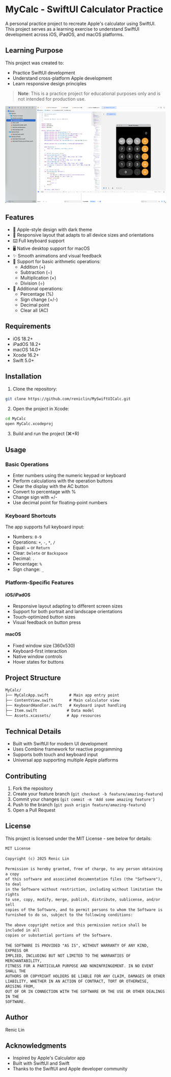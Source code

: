 # MyCalc - SwiftUI Calculator Practice

A personal practice project to recreate Apple's calculator using SwiftUI. This project serves as a learning exercise to understand SwiftUI development across iOS, iPadOS, and macOS platforms.

## Learning Purpose

This project was created to:
- Practice SwiftUI development
- Understand cross-platform Apple development
- Learn responsive design principles

> **Note**: This is a practice project for educational purposes only and is not intended for production use.

![MyCalc Screenshot](screenshot.png)

## Features

- 🎨 Apple-style design with dark theme
- 📱 Responsive layout that adapts to all device sizes and orientations
- ⌨️ Full keyboard support
- 🖥️ Native desktop support for macOS
- ✨ Smooth animations and visual feedback
- 🔢 Support for basic arithmetic operations:
  - Addition (+)
  - Subtraction (−)
  - Multiplication (×)
  - Division (÷)
- 🔄 Additional operations:
  - Percentage (%)
  - Sign change (+/-)
  - Decimal point
  - Clear all (AC)

## Requirements

- iOS 18.2+
- iPadOS 18.2+
- macOS 14.0+
- Xcode 16.2+
- Swift 5.0+

## Installation

1. Clone the repository:
```bash
git clone https://github.com/reniclin/MySwiftUICalc.git
```

2. Open the project in Xcode:
```bash
cd MyCalc
open MyCalc.xcodeproj
```

3. Build and run the project (⌘+R)

## Usage

### Basic Operations

- Enter numbers using the numeric keypad or keyboard
- Perform calculations with the operation buttons
- Clear the display with the AC button
- Convert to percentage with %
- Change sign with +/-
- Use decimal point for floating-point numbers

### Keyboard Shortcuts

The app supports full keyboard input:

- Numbers: `0-9`
- Operations: `+`, `-`, `*`, `/`
- Equal: `=` or `Return`
- Clear: `Delete` or `Backspace`
- Decimal: `.`
- Percentage: `%`
- Sign change: `_`

### Platform-Specific Features

#### iOS/iPadOS
- Responsive layout adapting to different screen sizes
- Support for both portrait and landscape orientations
- Touch-optimized button sizes
- Visual feedback on button press

#### macOS
- Fixed window size (360x530)
- Keyboard-first interaction
- Native window controls
- Hover states for buttons

## Project Structure

```
MyCalc/
├── MyCalcApp.swift         # Main app entry point
├── ContentView.swift       # Main calculator view
├── KeyboardHandler.swift   # Keyboard input handling
├── Item.swift             # Data model
└── Assets.xcassets/       # App resources
```

## Technical Details

- Built with SwiftUI for modern UI development
- Uses Combine framework for reactive programming
- Supports both touch and keyboard input
- Universal app supporting multiple Apple platforms

## Contributing

1. Fork the repository
2. Create your feature branch (`git checkout -b feature/amazing-feature`)
3. Commit your changes (`git commit -m 'Add some amazing feature'`)
4. Push to the branch (`git push origin feature/amazing-feature`)
5. Open a Pull Request

## License

This project is licensed under the MIT License - see below for details:

```
MIT License

Copyright (c) 2025 Renic Lin

Permission is hereby granted, free of charge, to any person obtaining a copy
of this software and associated documentation files (the "Software"), to deal
in the Software without restriction, including without limitation the rights
to use, copy, modify, merge, publish, distribute, sublicense, and/or sell
copies of the Software, and to permit persons to whom the Software is
furnished to do so, subject to the following conditions:

The above copyright notice and this permission notice shall be included in all
copies or substantial portions of the Software.

THE SOFTWARE IS PROVIDED "AS IS", WITHOUT WARRANTY OF ANY KIND, EXPRESS OR
IMPLIED, INCLUDING BUT NOT LIMITED TO THE WARRANTIES OF MERCHANTABILITY,
FITNESS FOR A PARTICULAR PURPOSE AND NONINFRINGEMENT. IN NO EVENT SHALL THE
AUTHORS OR COPYRIGHT HOLDERS BE LIABLE FOR ANY CLAIM, DAMAGES OR OTHER
LIABILITY, WHETHER IN AN ACTION OF CONTRACT, TORT OR OTHERWISE, ARISING FROM,
OUT OF OR IN CONNECTION WITH THE SOFTWARE OR THE USE OR OTHER DEALINGS IN THE
SOFTWARE.
```

## Author

Renic Lin

## Acknowledgments

- Inspired by Apple's Calculator app
- Built with SwiftUI and Swift
- Thanks to the SwiftUI and Apple developer community